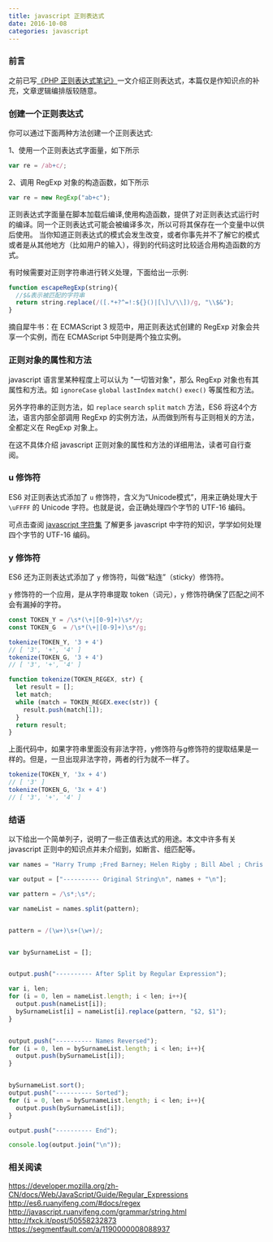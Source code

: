 ```yaml
---
title: javascript 正则表达式
date: 2016-10-08
categories: javascript
---
```


### 前言

之前已写[《PHP 正则表达式笔记》](http://avilang.me/2016/10/07/PHP%20%E6%AD%A3%E5%88%99%E8%A1%A8%E8%BE%BE%E5%BC%8F%E7%AC%94%E8%AE%B0/)一文介绍正则表达式，本篇仅是作知识点的补充，文章逻辑编排版较随意。

### 创建一个正则表达式

你可以通过下面两种方法创建一个正则表达式:

1、使用一个正则表达式字面量，如下所示

```js
var re = /ab+c/;
```

2、调用 RegExp 对象的构造函数，如下所示

```js
var re = new RegExp("ab+c");
```

正则表达式字面量在脚本加载后编译,使用构造函数，提供了对正则表达式运行时的编译。同一个正则表达式可能会被编译多次，所以可将其保存在一个变量中以供后使用。
当你知道正则表达式的模式会发生改变，或者你事先并不了解它的模式或者是从其他地方（比如用户的输入），得到的代码这时比较适合用构造函数的方式。

有时候需要对正则字符串进行转义处理，下面给出一示例:

```js
function escapeRegExp(string){
  //$&表示被匹配的字符串
  return string.replace(/([.*+?^=!:${}()|[\]\/\\])/g, "\\$&");
}
```

摘自犀牛书：在 ECMAScript 3 规范中，用正则表达式创建的 RegExp 对象会共享一个实例，而在 ECMAScript 5中则是两个独立实例。

### 正则对象的属性和方法

javascript 语言里某种程度上可以认为 "一切皆对象"，那么 RegExp 对象也有其属性和方法。如 `ignoreCase` `global` `lastIndex` `match()` `exec()` 等属性和方法。

另外字符串的正则方法，如 `replace` `search` `split` `match` 方法，ES6 将这4个方法，语言内部全部调用 RegExp 的实例方法，从而做到所有与正则相关的方法，全都定义在 RegExp 对象上。

在这不具体介绍 javascript 正则对象的属性和方法的详细用法，读者可自行查阅。

### u 修饰符

ES6 对正则表达式添加了 `u` 修饰符，含义为“Unicode模式”，用来正确处理大于 `\uFFFF` 的 Unicode 字符。也就是说，会正确处理四个字节的 UTF-16 编码。

可点击查阅 [javascript 字符集](http://javascript.ruanyifeng.com/grammar/string.html#toc5) 了解更多 javascript 中字符的知识，学学如何处理四个字节的 UTF-16 编码。

### y 修饰符

ES6 还为正则表达式添加了 `y` 修饰符，叫做“粘连”（sticky）修饰符。

`y` 修饰符的一个应用，是从字符串提取 token（词元），`y` 修饰符确保了匹配之间不会有漏掉的字符。

```js
const TOKEN_Y = /\s*(\+|[0-9]+)\s*/y;
const TOKEN_G  = /\s*(\+|[0-9]+)\s*/g;

tokenize(TOKEN_Y, '3 + 4')
// [ '3', '+', '4' ]
tokenize(TOKEN_G, '3 + 4')
// [ '3', '+', '4' ]

function tokenize(TOKEN_REGEX, str) {
  let result = [];
  let match;
  while (match = TOKEN_REGEX.exec(str)) {
    result.push(match[1]);
  }
  return result;
}
```

上面代码中，如果字符串里面没有非法字符，y修饰符与g修饰符的提取结果是一样的。但是，一旦出现非法字符，两者的行为就不一样了。

```js
tokenize(TOKEN_Y, '3x + 4')
// [ '3' ]
tokenize(TOKEN_G, '3x + 4')
// [ '3', '+', '4' ]
```

### 结语

以下给出一个简单列子，说明了一些正值表达式的用途。本文中许多有关 javascript 正则中的知识点并未介绍到，如断言、组匹配等。

```js
var names = "Harry Trump ;Fred Barney; Helen Rigby ; Bill Abel ; Chris Hand ";

var output = ["---------- Original String\n", names + "\n"];

var pattern = /\s*;\s*/;

var nameList = names.split(pattern);


pattern = /(\w+)\s+(\w+)/;


var bySurnameList = [];


output.push("---------- After Split by Regular Expression");

var i, len;
for (i = 0, len = nameList.length; i < len; i++){
  output.push(nameList[i]);
  bySurnameList[i] = nameList[i].replace(pattern, "$2, $1");
}


output.push("---------- Names Reversed");
for (i = 0, len = bySurnameList.length; i < len; i++){
  output.push(bySurnameList[i]);
}


bySurnameList.sort();
output.push("---------- Sorted");
for (i = 0, len = bySurnameList.length; i < len; i++){
  output.push(bySurnameList[i]);
}

output.push("---------- End");

console.log(output.join("\n"));
```

### 相关阅读

<https://developer.mozilla.org/zh-CN/docs/Web/JavaScript/Guide/Regular_Expressions>
<http://es6.ruanyifeng.com/#docs/regex>
<http://javascript.ruanyifeng.com/grammar/string.html>
<http://fxck.it/post/50558232873>
<https://segmentfault.com/a/1190000008088937>
